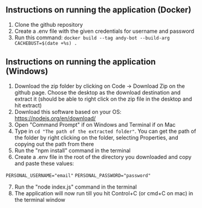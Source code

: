 ## Instructions on running the application (Docker)

1. Clone the github repository
2. Create a .env file with the given credentials for username and password
3. Run this command: `docker build --tag andy-bot --build-arg CACHEBUST=$(date +%s) .`

## Instructions on running the application (Windows)

1. Download the zip folder by clicking on Code -> Download Zip on the github page. Choose the desktop as the download destination and extract it (should be able to right click on the zip file in the desktop and hit extract)
2. Download this software based on your OS: https://nodejs.org/en/download/
3. Open "Command Prompt" if on Windows and Terminal if on Mac
4. Type in `cd "The path of the extracted folder"`. You can get the path of the folder by right clicking on the folder, selecting Properties, and copying out the path from there
5. Run the "npm install" command in the terminal
6. Create a .env file in the root of the directory you downloaded and copy and paste these values:

`PERSONAL_USERNAME="email"`
`PERSONAL_PASSWORD="password"`

7. Run the "node index.js" command in the terminal
8. The application will now run till you hit Control+C (or cmd+C on mac) in the terminal window